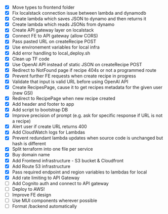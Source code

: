 - [x] Move types to frontend folder
- [x] Fix localstack connection issue between lambda and dynamodb
- [x] Create lambda which saves JSON to dynamo and then returns it
- [x] Create lambda which reads JSONs from dynamo
- [x] Create API gateway layer on localstack
- [x] Connect FE to API gateway (allow CORS)
- [x] Pass pasted URL on createRecipe POST
- [x] Use environement variables for local infra
- [x] Add error handling to local_deploy.sh
- [x] Clean up TF code
- [x] Use OpenAI API instead of static JSON on createRecipe POST
- [x] Redirect to NotFound page if recipe 404s or not a programmed route
- [x] Prevent further FE requests when create recipe in progress
- [x] Validate that input is valid URL before using OpenAI API
- [x] Create RecipesPage, cause it to get recipes metadata for the given user (new GSI)
- [x] Redirect to RecipePage when new recipe created
- [x] Add header and footer to app
- [x] Add script to bootstrap DB
- [x] Improve precision of prompt (e.g. ask for specific response if URL is not a recipe)
- [x] Alert user if create URL returns 400
- [x] Add CloudWatch logs for Lambdas
- [x] Prevent redundant lambda updates when source code is unchanged but hash is different
- [x] Split terraform into one file per service
- [x] Buy domain name
- [x] Add Frontend infrastructure - S3 bucket & Cloudfront
- [x] Add Route 53 infrastructure
- [x] Pass required endpoint and region variables to lambdas for local
- [x] Add rate limiting to API Gateway
- [ ] Add Cognito auth and connect to API gateway
- [ ] Deploy to AWS!
- [ ] Improve FE design
- [ ] Use MUI components wherever possible
- [ ] Format /backend automatically
